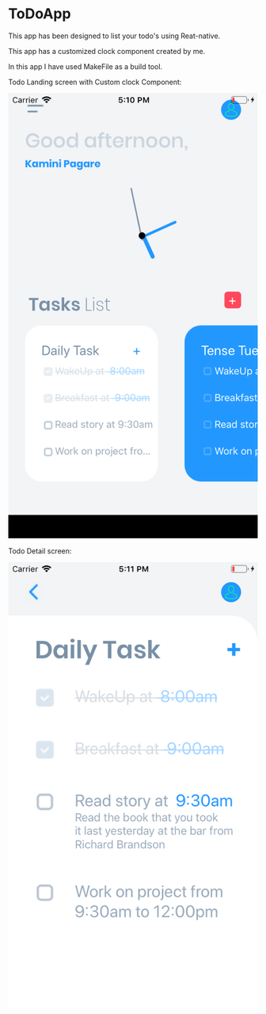 # ToDoApp


This app has been designed to list your todo's using Reat-native. 


This app has a customized clock component created by me.


In this app I have used MakeFile as a build tool.




Todo Landing screen with Custom clock Component:

![alt Todo Landing screen](https://github.com/kaminippp/ToDoApp/blob/master/ScreenShot1.png)


Todo Detail screen:

![alt Todo Landing screen](https://github.com/kaminippp/ToDoApp/blob/master/ScreenShot2.png)

